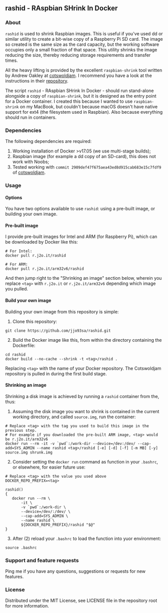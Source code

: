 ## rashid - RAspbian SHrink In Docker

### About

`rashid` is used to shrink Raspbian images. This is useful if you've used dd or similar utility to create a bit-wise copy of a Raspberry Pi SD card. The image so created is the same size as the card capacity, but the working software occupies only a small fraction of that space. This utility shrinks the image reducing the size, thereby reducing storage requirements and transfer times.

All the heavy lifting is provided by the excellent `raspbian-shrink` tool written by Andrew Oakley at [cotswoldjam](https://cotswoldjam.org). I recommend you have a look at the instructions in their [repository](https://github.com/aoakley/cotswoldjam.git).

The script `rashid` - RAspbian SHrink In Docker - should run stand-alone alongside a copy of `raspbian-shrink`, but it is designed as the entry point for a Docker container. I created this because I wanted to use `raspbian-shrink` on my MacBook, but couldn't because macOS doesn't have native support for ext4 (the filesystem used in Raspbian). Also because everything should run in containers.


### Dependencies

The following dependencies are required:

1. Working installation of Docker >v17.05 (we use multi-stage builds);
2. Raspbian image (for example a dd copy of an SD-card), this does not work with Noobs;
1. Tested working with `commit 2909def47f675aea43ed8d915cab683e15c7fdf9` of [cotswoldjam](https://github.com/aoakley/cotswoldjam.git).

### Usage

#### Options

You have two options available to use `rashid`: using a pre-built image, or building your own image.

#### Pre-built image

I provide pre-built images for Intel and ARM (for Raspberry Pi), which can be downloaded by Docker like this:
```
# For Intel:
docker pull r.j2o.it/rashid
```
```
# For ARM:
docker pull r.j2o.it/arm32v6/rashid
```
And then jump right to the "Shrinking an image" section below, wherein you replace `<tag>` with `r.j2o.it` or `r.j2o.it/arm32v6` depending which image you pulled.

#### Build your own image

Building your own image from this repository is simple:

1. Clone this repository:
```
git clone https://github.com/jjo93sa/rashid.git
```
2. Build the Docker image like this, from within the directory containing the Dockerfile:
```
cd rashid
docker build --no-cache --shrink -t <tag>/rashid .
```
Replacing `<tag>` with the name of your Docker repository. The Cotswoldjam repository is pulled in during the first build stage.

#### Shrinking an image

Shrinking a disk image is achieved by running a `rashid` container from the, thus:

1. Assuming the disk image you want to shrink is contained in the current working directory, and called `source.img`, run the container:
```
# Replace <tag> with the tag you used to build this image in the previous step.
# For example if you downloaded the pre-built ARM image, <tag> would be r.j2o.it/arm32v6
docker run --rm -it -v `pwd`:/work-dir --device=/dev:/dev/ --cap-add=SYS_ADMIN --name rashid <tag>/rashid [-e] [-d] [-f] [-m MB] [-y] source.img shrunk.img
```
2. Consider setting the `docker run` command as function in your `.bashrc`, or elsewhere, for easier future use: 

```
# Replace <tag> with the value you used above
DOCKER_REPO_PREFIX=<tag>

rashid()
{
   docker run --rm \
       -it \
       -v `pwd`:/work-dir \
       --device=/dev/:/dev/ \
       --cap-add=SYS_ADMIN \
       --name rashid \
       ${DOCKER_REPO_PREFIX}/rashid "$@"
}
```
3. After (2) reload your `.bashrc` to load the function into yuor environment:
```
source .bashrc
```

### Support and feature requests

Ping me if you have any questions, suggestions or requests for new features.

### License

Distributed under the MIT License, see LICENSE file in the repository root for more information.
